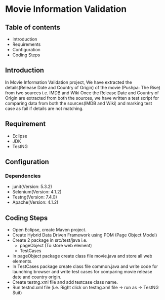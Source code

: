 # Movie Information Validation

## Table of contents
- Introduction
- Requirements
- Configuration
- Coding Steps

## Introduction
In Movie Information Validation project, We have extracted the details(Release Date and Country of Origin) of the movie (Pushpa: The Rise) from two sources i.e. IMDB and Wiki Once the Release Date and Country of Origin are extracted from both the sources, we have written a test script for comparing data from both the sources(IMDB and Wiki) and marking test case as fail if details are not matching.

## Requirement
- Eclipse
- JDK
- TestNG

## Configuration

### Dependencies
  - junit(Version: 5.3.2)
  - Selenium(Version: 4.1.2)
  - Testng(Version: 7.4.0)
  - Apache(Version: 4.1.2)
  
## Coding Steps
  - Open Eclipse, create Maven project.
  - Create Hybrid Data Driven Framework using POM (Page Object Model)
  - Create 2 package in src/test/java i.e.
    - pageObject (To store web element)
    - TestCases
  - In pageObject package create class file movie.java and store all web elements.
  - In TestCases package create class file common.java and write code for launching browser and write test cases for comparing movie release date and country origin.
  - Create testng.xml file and add testcase class name.
  - Run testnd.xml file (i.e. Right click on testng.xml file -> run as -> TestNG Suit)
    
